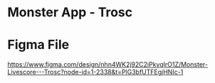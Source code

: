 # Monster App - Trosc

# Figma File
https://www.figma.com/design/nhn4WK2j92C2iPkvqIrO1Z/Monster-Livescore---Trosc?node-id=1-2338&t=PlG3bfUTFEgjHNIc-1

